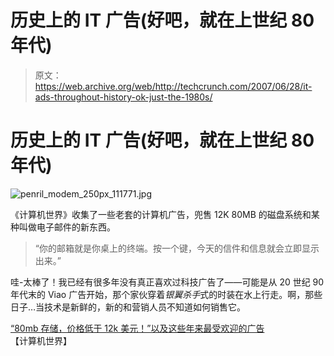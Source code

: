 # 历史上的 IT 广告(好吧，就在上世纪 80 年代)

> 原文：<https://web.archive.org/web/http://techcrunch.com/2007/06/28/it-ads-throughout-history-ok-just-the-1980s/>

# 历史上的 IT 广告(好吧，就在上世纪 80 年代)

![penril_modem_250px_111771.jpg](img/83329cc4c632139a652fbc2a31cdb23c.png)

《计算机世界》收集了一些老套的计算机广告，兜售 12K 80MB 的磁盘系统和某种叫做电子邮件的新东西。

> “你的邮箱就是你桌上的终端。按一个键，今天的信件和信息就会立即显示出来。”

哇-太棒了！我已经有很多年没有真正喜欢过科技广告了——可能是从 20 世纪 90 年代末的 Viao 广告开始，那个家伙穿着*银翼杀手*式的时装在水上行走。啊，那些日子…当技术是新鲜的，新的和营销人员不知道如何销售它。

[“80mb 存储，价格低于 12k 美元！”以及这些年来最受欢迎的广告](https://web.archive.org/web/20130628211637/http://www.computerworld.com/action/article.do?command=printArticleBasic&articleId=9023960)【计算机世界】